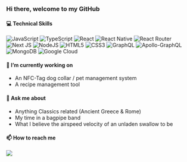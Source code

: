 ### Hi there, welcome to my GitHub

#### 💻 Technical Skills
![JavaScript](https://img.shields.io/badge/javascript-%23323330.svg?style=for-the-badge&logo=javascript&logoColor=%23F7DF1E)
![TypeScript](https://img.shields.io/badge/typescript-%23007ACC.svg?style=for-the-badge&logo=typescript&logoColor=white)
![React](https://img.shields.io/badge/react-%2320232a.svg?style=for-the-badge&logo=react&logoColor=%2361DAFB)
![React Native](https://img.shields.io/badge/react_native-%2320232a.svg?style=for-the-badge&logo=react&logoColor=%2361DAFB)
![React Router](https://img.shields.io/badge/React_Router-CA4245?style=for-the-badge&logo=react-router&logoColor=white)
![Next JS](https://img.shields.io/badge/Next-black?style=for-the-badge&logo=next.js&logoColor=white)
![NodeJS](https://img.shields.io/badge/node.js-6DA55F?style=for-the-badge&logo=node.js&logoColor=white)
![HTML5](https://img.shields.io/badge/html5-%23E34F26.svg?style=for-the-badge&logo=html5&logoColor=white)
![CSS3](https://img.shields.io/badge/css3-%231572B6.svg?style=for-the-badge&logo=css3&logoColor=white)
![GraphQL](https://img.shields.io/badge/-GraphQL-E10098?style=for-the-badge&logo=graphql&logoColor=white)
![Apollo-GraphQL](https://img.shields.io/badge/-ApolloGraphQL-311C87?style=for-the-badge&logo=apollo-graphql)
![MongoDB](https://img.shields.io/badge/MongoDB-%234ea94b.svg?style=for-the-badge&logo=mongodb&logoColor=white)
![Google Cloud](https://img.shields.io/badge/GoogleCloud-%234285F4.svg?style=for-the-badge&logo=google-cloud&logoColor=white)

#### 🔭 I’m currently working on
* An NFC-Tag dog collar / pet management system
* A recipe management tool


#### 💬 Ask me about
* Anything Classics related (Ancient Greece & Rome)
* My time in a bagpipe band
* What I believe the airspeed velocity of an unladen swallow to be

#### 📫 How to reach me

<a href=”https://www.linkedin.com/in/andrew-bertin/”>
  <img src='https://img.shields.io/badge/LinkedIn-blue?style=flat&logo=linkedin&labelColor=blue'>
</a>

<!--

**DiosAkhilleus/DiosAkhilleus** is a ✨ _special_ ✨ repository because its `README.md` (this file) appears on your GitHub profile.

Here are some ideas to get you started:



- 
- 🌱 I’m currently learning
- 👯 I’m looking to collaborate on ...
- 🤔 I’m looking for help with ...
- 
-  ...
- 😄 Pronouns: ...
- ⚡ Fun fact: ...
-->
